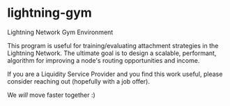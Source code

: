 # lightning-gym
Lightning Network Gym Environment

This program is useful for training/evaluating attachment strategies in the Lightning Network. The ultimate goal is to design a scalable, performant, algorithm for improving a node's routing opportunities and income. 

If you are a Liquidity Service Provider and you find this work useful, please consider reaching out (hopefully with a job offer). 

We *will* move faster together :) 
